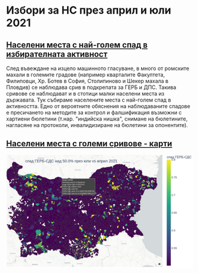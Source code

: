 
# Избори за НС през април и юли 2021
<!---### сравнителен анализ

Изборите през април и юли 2021 бяха интересен експеримент в българската демокрация. Избори през три месеца, с къса сесия на Народното събрание и служебно правителство между тях. 

## Секции с големи сривове -->

## [Населени места с най-голем спад в избирателната активност](./spadove.md)
След въвеждане на изцело машинното гласуване, в много от ромските махали в големите градове (например кварталите Факултета, Филиповци, Хр. Ботев в София, Столипиново и Шекер махала в Пловдив) се наблюдава срив в подкрепата за ГЕРБ и ДПС. Такива сривове се наблюдават и в стотици малки населени места из държавата. Тук събираме населените места с най-голем спад в активността. Едно от вероятните обяснения на наблюдаваните спадове е пресичането на методите за контрол и фалшификация възможни с хартиени бюлетини (т.нар. "индийска нишка", снимане на бюлетините, нагласяне на протоколи, инвалидизиране на бюлетини за опонентите).


## [Населени места с големи сривове - карти](./maps.md)
![спадове ГЕРБ](./../../assets/spad_gerb.png)

<!--## Кои партии купуват най-много гласове?
### Краткият отговор е: вероятно ГЕРБ и ДПС 
### На изборите през юли 2021 подкрепата за двете партии бележи срив в стотици секции основно в малки населени места

## Незасегнати феодални анклави
(в развитие)  -->

